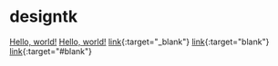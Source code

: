 # designtk
<a href="http://example.com/" target="blank">Hello, world!</a>
<a href="http://example.com/" target="blank" rel="nofollow">Hello, world!</a>
[link](http://example.com/){:target="_blank"}
[link](http://example.com/){:target="blank"}
[link](http://example.com/){:target="#blank"}
